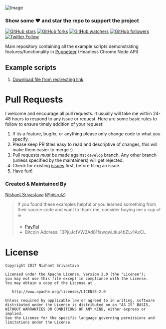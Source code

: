 ![Image](img/github_banner.png)


### Show some :heart: and star the repo to support the project
[![GitHub stars](https://img.shields.io/github/stars/nisrulz/puppeteer-examples.svg?style=social&label=Star)](https://github.com/nisrulz/puppeteer-examples) [![GitHub forks](https://img.shields.io/github/forks/nisrulz/puppeteer-examples.svg?style=social&label=Fork)](https://github.com/nisrulz/puppeteer-examples/fork) [![GitHub watchers](https://img.shields.io/github/watchers/nisrulz/puppeteer-examples.svg?style=social&label=Watch)](https://github.com/nisrulz/puppeteer-examples) [![GitHub followers](https://img.shields.io/github/followers/nisrulz.svg?style=social&label=Follow)](https://github.com/nisrulz/puppeteer-examples)  
[![Twitter Follow](https://img.shields.io/twitter/follow/nisrulz.svg?style=social)](https://twitter.com/nisrulz)

Main repository containing all the example scripts demonstrating features/functionality in [Puppeteer](https://github.com/GoogleChrome/puppeteer) (Headless Chrome Node API)

## Example scripts

1. [Download file from redirecting link](/download_file_redirect_link)


# Pull Requests
I welcome and encourage all pull requests. It usually will take me within 24-48 hours to respond to any issue or request. Here are some basic rules to follow to ensure timely addition of your request:
  1. If its a feature, bugfix, or anything please only change code to what you specify.
  1. Please keep PR titles easy to read and descriptive of changes, this will make them easier to merge :)
  1. Pull requests _must_ be made against `develop` branch. Any other branch (unless specified by the maintainers) will get rejected.
  1. Check for existing [issues](https://github.com/nisrulz/puppeteer-examples/issues) first, before filing an issue.
  1. Have fun!

### Created & Maintained By
[Nishant Srivastava](https://github.com/nisrulz) ([@nisrulz](https://www.twitter.com/nisrulz))

> If you found these examples helpful or you learned something from their source code and want to thank me, consider buying me a cup of :coffee:
>  + [PayPal](https://www.paypal.me/nisrulz/5usd)
>  + Bitcoin Address: 13PjuJcfVW2Ad81fawqwLtku4bZLv1AxCL

License
=======

    Copyright 2017 Nishant Srivastava

    Licensed under the Apache License, Version 2.0 (the "License");
    you may not use this file except in compliance with the License.
    You may obtain a copy of the License at

       http://www.apache.org/licenses/LICENSE-2.0

    Unless required by applicable law or agreed to in writing, software
    distributed under the License is distributed on an "AS IS" BASIS,
    WITHOUT WARRANTIES OR CONDITIONS OF ANY KIND, either express or implied.
    See the License for the specific language governing permissions and
    limitations under the License.
